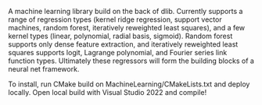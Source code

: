 A machine learning library build on the back of dlib. Currently supports a range of regression types (kernel ridge regression, support vector machines, random forest, iteratively reweighted least squares), and a few kernel types (linear, polynomial, radial basis, sigmoid). Random forest supports only dense feature extraction, and iteratively reweighted least squares supports logit, Lagrange polynomial, and Fourier series link function types. Ultimately these regressors will form the building blocks of a neural net framework.

To install, run CMake build on MachineLearning/CMakeLists.txt and deploy locally. Open local build with Visual Studio 2022 and compile!
